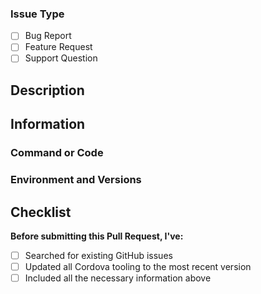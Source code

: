 <!--
Please select an appropriate issue template when you click "New issue" in the GitHub UI.
We would appreciate it if you could use one of the provided issue templates. Thank you!
-->

### Issue Type
<!-- Please check the boxes by putting an `x` in the `[ ]` like so: `[x]` -->

- [ ] Bug Report
- [ ] Feature Request
- [ ] Support Question

## Description
<!-- Briefly describe an issue. -->



## Information
<!-- Include all related information that might help understand and reproduce the problem. -->



### Command or Code
<!-- Describe a use case(s) that causes this problem. What command or code reproduces the problem? -->



### Environment and Versions
<!-- 
Describe your environment, platforms, devices and Operating System. 
Include all versions of Cordova tooling, Operating System, also Third-Party tools and programs.

For example:
Cordova: Cordova CLI v0.0.0, Cordova Platform v0.0.0, Cordova Plugin v0.0.0
Other Tools/Frameworks: Ionic Framework 0.0.0 and Ionic CLI v0.0.0
Operating System, Android Studio, Xcode, etc.
-->



## Checklist
<!-- Please check the boxes by putting an `x` in the `[ ]` like so: `[x]` -->

**Before submitting this Pull Request, I've:**
- [ ] Searched for existing GitHub issues
- [ ] Updated all Cordova tooling to the most recent version
- [ ] Included all the necessary information above
